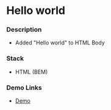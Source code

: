 # Hello world

### Description

- Added "Hello world" to HTML Body

### Stack

- HTML (BEM)

### Demo Links

- [Demo](https://AndriiZakharenko.github.io/hello-world/)
